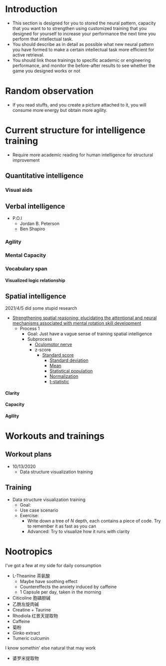 # Introduction
- This section is designed for you to stored the neural pattern, capacity that you want to to strengthen using customized training that you designed for yourself to increase your performance the next time you perform that intellectual task.
- You should describe as in detail as possible what new neural pattern you have formed to make a certain intellectual task more efficient for active retrieval.
- You should link those trainings to specific academic or engineering performance, and monitor the before-after results to see whether the game you designed works or not


# Random observation
- If you read stuffs, and you create a picture attached to it, you will consume more energy but obtain more agility.


# Current structure for intelligence training
- Require more academic reading for human intelligence for structural improvement
## Quantitative intelligence
### Visual aids

## Verbal intelligence
- P.O.I
  - Jordan B. Peterson
  - Ben Shapiro
### Agility
### Mental Capacity
### Vocabulary span
#### Visualized logic relationship
## Spatial intelligence

2021/4/5 did some stupid research

- [Strengthening spatial reasoning: elucidating the attentional and neural mechanisms associated with mental rotation skill development](https://cognitiveresearchjournal.springeropen.com/articles/10.1186/s41235-020-00211-y)
  - Process 1
    - Goal: Just have a vague sense of training spatial intelligence
    - Subprocess
      - [Oculomotor nerve](https://en.wikipedia.org/wiki/Oculomotor_nerve#:~:text=The%20oculomotor%20nerve%20is%20the,and%20that%20raise%20the%20eyelid.)
      - z-score
        - [Standard score](https://en.wikipedia.org/wiki/Standard_score)
          - [Standard deviation](https://en.wikipedia.org/wiki/Standard_deviation)
          - [Mean](https://en.wikipedia.org/wiki/Mean#Population_and_sample_means)
          - [Statistical population](https://en.wikipedia.org/wiki/Statistical_population)
          - [Normalization](https://en.wikipedia.org/wiki/Normalization_(statistics))
          - [t-statistic](https://en.wikipedia.org/wiki/T-statistic)

#### Clarity
#### Capacity
#### Agility





# Workouts and trainings
## Workout plans
- 10/13/2020
  - Data structure visualization training
## Training
- Data structure visualization training
  - Goal:
  - Use case scenario
  - Exercise:
    - Write down a tree of $N$ depth, each contains a piece of code. Try to remember it as fast as you can
    - Advanced: Try to visualize how it runs with clarity


# Nootropics
I've got a few at my side for daily consumption
- L-Theanine 茶氨酸
  - Maybe have soothing effect
  - Countereffects the anxiety induced by caffeine
  - 1 Capsule per day, taken in the morning
- Citicoline 胞磷胆碱
- 乙酰左旋肉碱
- Creatine + Taurine
- Rhodiola 红景天提取物
- Caffeine
- 菊粉
- Ginko extract
- Tumeric culcumin


I know somethin' else natural that may work
- 婆罗米提取物 